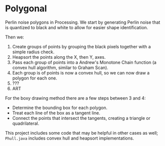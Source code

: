 # Polygonal

Perlin noise polygons in Processing.
We start by generating Perlin noise that is quantized to black and white to allow for easier shape identification.

Then we:
1. Create groups of points by grouping the black pixels together with a simple radius check.
2. Heapsort the points along the X, then Y, axes.
3. Pass each group of points into a Andrew's Monotone Chain function (a convex hull algorithm, similar to Graham Scan).
4. Each group is of points is now a convex hull, so we can now draw a polygon for each one.
5. ???
6. ART

For the boxy drawing method there are a few steps between 3 and 4:
- Determine the bounding box for each polygon.
- Treat each line of the box as a tangent line.
- Connect the points that intersect the tangents, creating a triangle or quadrilateral.

 This project includes some code that may be helpful in other cases as well; `Phull.java` includes convex hull and heapsort implementations.
